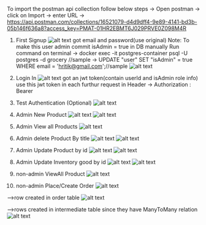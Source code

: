 To import the postman api collection follow below steps
-> Open postman -> click on Import -> enter URL -> https://api.postman.com/collections/16521079-d4d9dff4-9e89-4141-bd3b-05b146f636a8?access_key=PMAT-01HR2EBMT6J029PRVE0Z098M4R

1. First Signup 
![alt text](<misc/Screenshot 2024-03-03 205519.png>)
got email and password(use original)
Note: To make this user admin commit isAdmin = true in DB manually
Run command on terminal -> docker exec -it postgres-container psql -U postgres -d grocery //sample
-> UPDATE "user" SET "isAdmin" = true WHERE email = 'hritik@gmail.com';//sample
![alt text](<misc/Screenshot 2024-03-03 210604.png>)



2. Login In
![alt text](<misc/Screenshot 2024-03-03 210150.png>)
got an jwt token(contain userId and isAdmin role info)
use this jwt token in each furthur request in Header -> Authorization : Bearer <token>



3. Test Authentication (Optional)
![alt text](<misc/Screenshot 2024-03-03 210810.png>)



4. Admin New Product
![alt text](<misc/Screenshot 2024-03-03 211120.png>)
![alt text](<misc/Screenshot 2024-03-03 211246.png>)



5. Admin View all Products
![alt text](<misc/Screenshot 2024-03-03 211340.png>)



6. Admin delete Product By title
![alt text](<misc/Screenshot 2024-03-03 211533.png>)
![alt text](<misc/Screenshot 2024-03-03 211608.png>)



7. Admin Update Product by id
![alt text](<misc/Screenshot 2024-03-03 211915.png>)
![alt text](<misc/Screenshot 2024-03-03 212125.png>)



8. Admin Update Inventory good by id
![alt text](<misc/Screenshot 2024-03-03 212205.png>)
![alt text](<misc/Screenshot 2024-03-03 212348.png>)



9. non-admin ViewAll Product
![alt text](<misc/Screenshot 2024-03-03 212503.png>)



10. non-admin Place/Create Order
![alt text](<misc/Screenshot 2024-03-03 212851.png>)

-->row created in order table
![alt text](<misc/Screenshot 2024-03-03 212928.png>)

-->rows created in intermediate table since they have ManyToMany relation 
![alt text](<misc/Screenshot 2024-03-03 213058.png>)